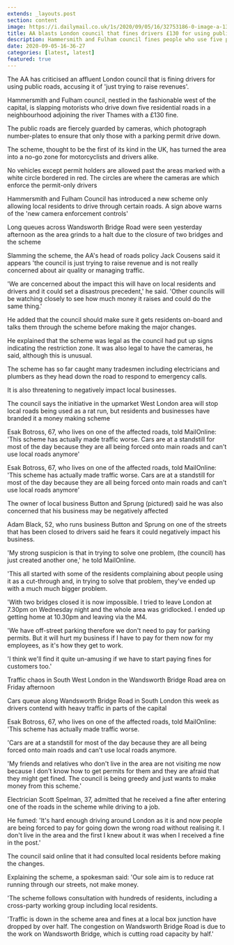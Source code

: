 ```yaml
---
extends: _layouts.post
section: content
image: https://i.dailymail.co.uk/1s/2020/09/05/16/32753186-0-image-a-13_1599319192716.jpg 
title: AA blasts London council that fines drivers £130 for using public roads for trying to make money 
description: Hammersmith and Fulham council fines people who use five public roads without a permit. The AA has blasted the local authority for just trying to raise revenues through the scheme. 
date: 2020-09-05-16-36-27 
categories: [latest, latest] 
featured: true 
--- 
```

The AA has criticised an affluent London council that is fining drivers for using public roads, accusing it of 'just trying to raise revenues'.

Hammersmith and Fulham council, nestled in the fashionable west of the capital, is slapping motorists who drive down five residential roads in a neighbourhood adjoining the river Thames with a £130 fine.

The public roads are fiercely guarded by cameras, which photograph number-plates to ensure that only those with a parking permit drive down.

The scheme, thought to be the first of its kind in the UK, has turned the area into a no-go zone for motorcyclists and drivers alike.

No vehicles except permit holders are allowed past the areas marked with a white circle bordered in red. The circles are where the cameras are which enforce the permit-only drivers

Hammersmith and Fulham Council has introduced a new scheme only allowing local residents to drive through certain roads. A sign above warns of the 'new camera enforcement controls'

Long queues across Wandsworth Bridge Road were seen yesterday afternoon as the area grinds to a halt due to the closure of two bridges and the scheme

Slamming the scheme, the AA's head of roads policy Jack Cousens said it appears 'the council is just trying to raise revenue and is not really concerned about air quality or managing traffic.

'We are concerned about the impact this will have on local residents and drivers and it could set a disastrous precedent,' he said. 'Other councils will be watching closely to see how much money it raises and could do the same thing.'

He added that the council should make sure it gets residents on-board and talks them through the scheme before making the major changes.

He explained that the scheme was legal as the council had put up signs indicating the restriction zone. It was also legal to have the cameras, he said, although this is unusual.

The scheme has so far caught many tradesmen including electricians and plumbers as they head down the road to respond to emergency calls.

It is also threatening to negatively impact local businesses.

The council says the initiative in the upmarket West London area will stop local roads being used as a rat run, but residents and businesses have branded it a money making scheme

Esak Botross, 67, who lives on one of the affected roads, told MailOnline: 'This scheme has actually made traffic worse. Cars are at a standstill for most of the day because they are all being forced onto main roads and can't use local roads anymore'

Esak Botross, 67, who lives on one of the affected roads, told MailOnline: 'This scheme has actually made traffic worse. Cars are at a standstill for most of the day because they are all being forced onto main roads and can't use local roads anymore'

The owner of local business Button and Sprung (pictured) said he was also concerned that his business may be negatively affected

Adam Black, 52, who runs business Button and Sprung on one of the streets that has been closed to drivers said he fears it could negatively impact his business.

'My strong suspicion is that in trying to solve one problem, (the council) has just created another one,' he told MailOnline.

'This all started with some of the residents complaining about people using it as a cut-through and, in trying to solve that problem, they've ended up with a much much bigger problem.

'With two bridges closed it is now impossible. I tried to leave London at 7.30pm on Wednesday night and the whole area was gridlocked. I ended up getting home at 10.30pm and leaving via the M4. 

'We have off-street parking therefore we don't need to pay for parking permits. But it will hurt my business if I have to pay for them now for my employees, as it's how they get to work.

'I think we'll find it quite un-amusing if we have to start paying fines for customers too.'

Traffic chaos in South West London in the Wandsworth Bridge Road area on Friday afternoon

Cars queue along Wandsworth Bridge Road in South London this week as drivers contend with heavy traffic in parts of the capital

Esak Botross, 67, who lives on one of the affected roads, told MailOnline: 'This scheme has actually made traffic worse.

'Cars are at a standstill for most of the day because they are all being forced onto main roads and can't use local roads anymore.

'My friends and relatives who don't live in the area are not visiting me now because I don't know how to get permits for them and they are afraid that they might get fined. The council is being greedy and just wants to make money from this scheme.'

Electrician Scott Spelman, 37, admitted that he received a fine after entering one of the roads in the scheme while driving to a job.

He fumed: 'It's hard enough driving around London as it is and now people are being forced to pay for going down the wrong road without realising it. I don't live in the area and the first I knew about it was when I received a fine in the post.'

The council said online that it had consulted local residents before making the changes.

Explaining the scheme, a spokesman said: 'Our sole aim is to reduce rat running through our streets, not make money.

'The scheme follows consultation with hundreds of residents, including a cross-party working group including local residents.

'Traffic is down in the scheme area and fines at a local box junction have dropped by over half. The congestion on Wandsworth Bridge Road is due to the work on Wandsworth Bridge, which is cutting road capacity by half.'

